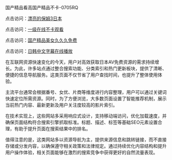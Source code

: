 国产精品看高国产精品不卡-0705RQ

点击访问：<a href="https://tfda.pages.dev/">漂亮的保姆3日本</a>

点击访问：<a href="https://bsdf-5f5.pages.dev/">一级在线不卡观看</a>

点击访问：<a href="https://cfad.pages.dev/">国产精品美女久久久免费</a>

点击访问：<a href="https://gfd-5xg.pages.dev/">日韩中文字幕在线播放</a>

在互联网资源快速变化的今天，用户对高效获取日本AV免费资源的需求持续增长。为此，许多站点通过整合搜索功能、分类索引和热门更新板块，提供了清晰、便捷的信息导航服务。这类页面不仅节省了用户查找时间，也提升了整体使用体验。

主流平台通常会根据番号、女优、片商等维度进行内容整理，用户可以通过关键词快速定位所需资源。同时，为了方便浏览，大多数页面设置了智能推荐机制，展示当前热门内容、最新更新及用户关注度较高的影片索引。

在技术实现上，这些网站多采用响应式设计，支持移动端访问，优化加载速度，并确保页面结构符合搜索引擎抓取标准。标题、描述、标签等基础SEO元素设置合理，有助于提升页面在搜索结果中的排名。

值得注意的是，这类网站多以资源导航为主，提供来源信息和跳转链接，而不直接存储或分发内容，以确保遵守相关政策和法律规定。通过持续优化内容结构和提升用户操作体验，相关页面能够在激烈的搜索竞争中获得更好的自然流量表现。

<span style="display:none;">[Canonical link](https://github.com/E20250705/So2 ）</span>
